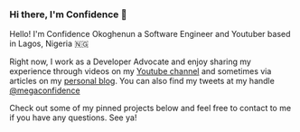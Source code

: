 ### Hi there, I'm Confidence 👋

Hello! I'm Confidence Okoghenun a Software Engineer and Youtuber based in Lagos, Nigeria 🇳🇬

Right now, I work as a Developer Advocate and enjoy sharing my experience through videos on my [Youtube channel](https://youtube.com/@megaconfidence) and sometimes via articles on my [personal blog](https://confidence.sh/). You can also find my tweets at my handle [@megaconfidence](https://twitter.com/megaconfidence)

Check out some of my pinned projects below and feel free to contact to me if you have any questions. See ya!


<!--
**megaconfidence/megaconfidence** is a ✨ _special_ ✨ repository because its `README.md` (this file) appears on your GitHub profile.

Here are some ideas to get you started:

- 🔭 I’m currently working on ...
- 🌱 I’m currently learning ...
- 👯 I’m looking to collaborate on ...
- 🤔 I’m looking for help with ...
- 💬 Ask me about ...
- 📫 How to reach me: ...
- 😄 Pronouns: ...
- ⚡ Fun fact: ...
-->
